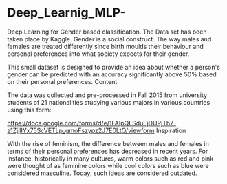 # Deep_Learnig_MLP-
Deep Learning for Gender based classification.
The Data set has been taken place by Kaggle.
Gender is a social construct. The way males and females are treated differently since birth moulds their behaviour and personal preferences into what society expects for their gender.

This small dataset is designed to provide an idea about whether a person's gender can be predicted with an accuracy significantly above 50% based on their personal preferences.
Content

The data was collected and pre-processed in Fall 2015 from university students of 21 nationalities studying various majors in various countries using this form:

https://docs.google.com/forms/d/e/1FAIpQLSduEjDURjTh7-a1ZjjlIYx75ScVETLp_gmoFszypz2J7E0LtQ/viewform
Inspiration

With the rise of feminism, the difference between males and females in terms of their personal preferences has decreased in recent years.
For instance, historically in many cultures, warm colors such as red and pink were thought of as feminine colors while cool colors such as blue were considered masculine. Today, such ideas are considered outdated.